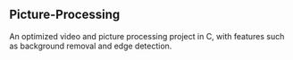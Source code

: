 ## Picture-Processing

An optimized video and picture processing project in C, with features such as background removal and edge detection.
